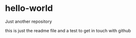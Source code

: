 # hello-world
Just another repository

this is just the readme file and a test to get in touch with github
